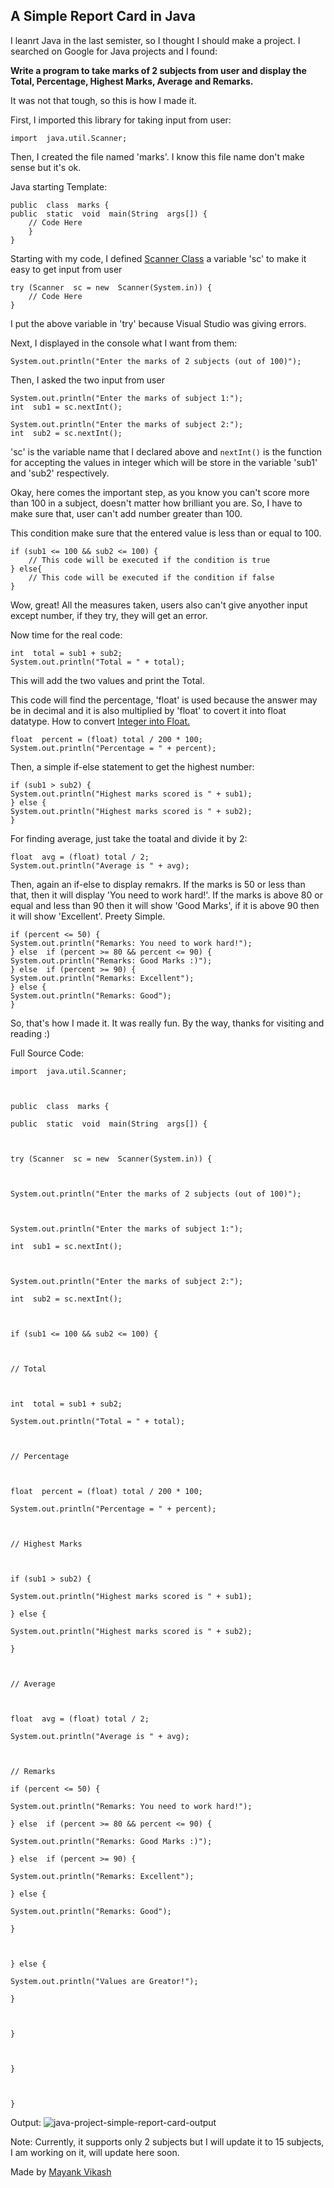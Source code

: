 ## A Simple Report Card in Java

I leanrt Java in the last semister, so I thought I should make a project. 
I searched on Google for Java projects and I found:

**Write a program to take marks of 2 subjects from user and display the Total, Percentage, Highest Marks, Average and Remarks.**

It was not that tough, so this is how I made it.

First, I imported this library for taking input from user:

    import  java.util.Scanner;
Then, I created the file named 'marks'. I know this file name don't make sense but it's ok.

Java starting Template: 

    public  class  marks {
    public  static  void  main(String  args[]) { 
	    // Code Here
	    }
    }
Starting with my code, I defined [Scanner Class](https://www.w3schools.com/java/java_user_input.asp) a variable 'sc' to make it easy to get input from user

    try (Scanner  sc = new  Scanner(System.in)) {
    	// Code Here
    }
I put the above variable in 'try' because Visual Studio was giving errors.

Next, I displayed in the console what I want from them:

    System.out.println("Enter the marks of 2 subjects (out of 100)");

Then, I asked the two input from user

    System.out.println("Enter the marks of subject 1:");  
    int  sub1 = sc.nextInt();
    
    System.out.println("Enter the marks of subject 2:");
    int  sub2 = sc.nextInt();
'sc' is the variable name that I declared above and `nextInt()` is the function for accepting the values in integer which will be store in the variable 'sub1' and 'sub2' respectively.

Okay, here comes the important step, as you know you can't score more than 100 in a subject, doesn't matter how brilliant you are. So, I have to make sure that, user can't add number greater than 100.

This condition make sure that the entered value is less than or equal to 100.

    if (sub1 <= 100 && sub2 <= 100) {
	    // This code will be executed if the condition is true
    } else{
	    // This code will be executed if the condition if false
    }
Wow, great! All the measures taken, users also can't give anyother input except number, if they try, they will get an error.

Now time for the real code:

    int  total = sub1 + sub2;
    System.out.println("Total = " + total);
    
This will add the two values and print the Total.

This code will find the percentage, 'float' is used because the answer may be in decimal and it is also multiplied by 'float' to covert it into float datatype. How to convert [Integer into Float.](https://www.c-sharpcorner.com/article/the-complete-java-type-casting-tutorial/)

    float  percent = (float) total / 200 * 100;
    System.out.println("Percentage = " + percent);
    
Then, a simple if-else statement to get the highest number:

    if (sub1 > sub2) {
    System.out.println("Highest marks scored is " + sub1);
    } else {
    System.out.println("Highest marks scored is " + sub2);
    }
    
For finding average, just take the toatal and divide it by 2:

    float  avg = (float) total / 2;
    System.out.println("Average is " + avg);

Then, again an if-else to display remakrs. If the marks is 50 or less than that, then it will display 'You need to work hard!'. If the marks is above 80 or equal and less than 90 then it will show 'Good Marks', if it is above 90 then it will show 'Excellent'. Preety Simple.

    if (percent <= 50) {
    System.out.println("Remarks: You need to work hard!");
    } else  if (percent >= 80 && percent <= 90) {
    System.out.println("Remarks: Good Marks :)");
    } else  if (percent >= 90) {
    System.out.println("Remarks: Excellent");
    } else {
    System.out.println("Remarks: Good");
    }
    
So, that's how I made it. It was really fun. By the way, thanks for visiting and reading :)

Full Source Code:

    import  java.util.Scanner;
    
      
    
    public  class  marks {
    
    public  static  void  main(String  args[]) {
    
      
    
    try (Scanner  sc = new  Scanner(System.in)) {
    
      
    
    System.out.println("Enter the marks of 2 subjects (out of 100)");
    
      
    
    System.out.println("Enter the marks of subject 1:");
    
    int  sub1 = sc.nextInt();
    
      
    
    System.out.println("Enter the marks of subject 2:");
    
    int  sub2 = sc.nextInt();
    
      
    
    if (sub1 <= 100 && sub2 <= 100) {
    
      
    
    // Total
    
      
    
    int  total = sub1 + sub2;
    
    System.out.println("Total = " + total);
    
      
    
    // Percentage
    
      
    
    float  percent = (float) total / 200 * 100;
    
    System.out.println("Percentage = " + percent);
    
      
    
    // Highest Marks
    
      
    
    if (sub1 > sub2) {
    
    System.out.println("Highest marks scored is " + sub1);
    
    } else {
    
    System.out.println("Highest marks scored is " + sub2);
    
    }
    
      
    
    // Average
    
      
    
    float  avg = (float) total / 2;
    
    System.out.println("Average is " + avg);
    
      
    
    // Remarks
    
    if (percent <= 50) {
    
    System.out.println("Remarks: You need to work hard!");
    
    } else  if (percent >= 80 && percent <= 90) {
    
    System.out.println("Remarks: Good Marks :)");
    
    } else  if (percent >= 90) {
    
    System.out.println("Remarks: Excellent");
    
    } else {
    
    System.out.println("Remarks: Good");
    
    }
    
      
    
    } else {
    
    System.out.println("Values are Greator!");
    
    }
    
      
    
    }
    
      
    
    }
    
      
    
    }

Output: 
![java-project-simple-report-card-output](https://raw.githubusercontent.com/MayankVikash/mayankvikash.ml/gh-pages/assets/images/posts/java-marks-management/java-project-simple-report-card-output.gif)

Note: Currently, it supports only 2 subjects but I will update it to 15 subjects, I am working on it, will update here soon.

Made by [Mayank Vikash](https://mayankvikash.ml/)
